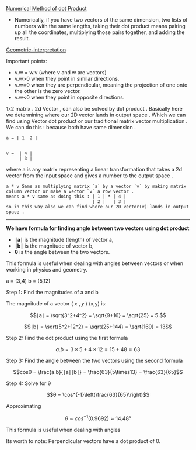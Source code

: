 [Numerical Method of dot Product](https://www.3blue1brown.com/lessons/dot-products#numerical-method)
- Numerically, if you have two vectors of the same dimension, two lists of numbers with the same lengths, taking their dot product means pairing up all the coordinates, multiplying those pairs together, and adding the result.

[Geometric-interpretation](https://youtu.be/LyGKycYT2v0?si=HnuKVmH5HFIBR_ku)

Important points: 
- v.w = w.v (where v and w are vectors)
- v.w>0 when they point in similar directions.
- v.w=0 when they are perpendicular,  meaning the projection of one onto the other is the zero vector.
- v.w<0 when they point in opposite directions.


1x2 matrix . 2d Vector , can also be solved by dot product . Basically here we determining where our 2D vector lands in output space . Which we can find using Vector dot product or our traditional matrix vector multiplication .
We can do this : because both have same dimension .
```
a = | 1  2 | 
            
            
v =  | 4 | 
     | 3 |
```
where a is any matrix  representing a linear transformation that takes a 2d vector from the input space and gives a number to the output space .

```
a * v Same as multiplying matrix `a` by a vector `v` by making matrix column vector or make a vector `v` a row vector .
means a * v same as doing this : | 1 | * | 4 |
                                 | 2 |   | 3 |
so in this way also we can find where our 2D vector(v) lands in output space .
``` 

----------
**We have formula for finding angle between two vectors using dot product** 

- **∣a∣** is the magnitude (length) of vector a,
- **∣b∣** is the magnitude of vector b,
- **θ** is the angle between the two vectors.

This formula is useful when dealing with angles between vectors or when working in physics and geometry.


a = (3,4)
b = (5,12)

Step 1: Find the magnitudes of a and b

The magnitude of a vector 
(
𝑥
,
𝑦
)
(x,y) is:

```math
∣a∣ =  \sqrt{3^2+4^2} = \sqrt{9+16} = \sqrt{25} = 5    
```

```math
∣b∣ =  \sqrt{5^2+12^2} = \sqrt{25+144} = \sqrt{169} = 13
```
Step 2: Find the dot product using the first formula

```math
a.b = 3\times5 + 4\times12 = 15 + 48 = 63
```

Step 3: Find the angle between the two vectors using the second formula

```math
cosθ = \frac{a.b}{∣a∣∣b∣} = \frac{63}{5\times13} = \frac{63}{65}
```

Step 4: Solve for θ

```math
θ = \cos^{-1}\left(\frac{63}{65}\right)
```

Approximating
```math
θ \approx cos^{-1}(0.9692) \approx 14.48°
```


This formula is useful when dealing with angles

Its worth to note: Perpendicular vectors have a dot product of 0.

